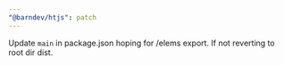```yaml
---
"@barndev/htjs": patch
---
```


Update `main` in package.json hoping for /elems export. If not reverting to root dir dist.
